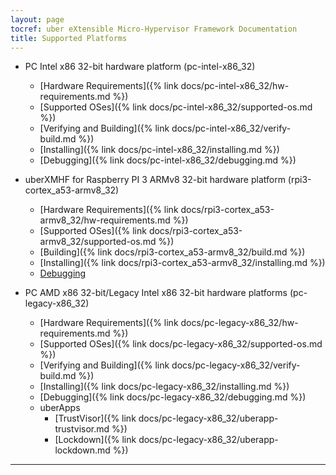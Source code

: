 ```yaml
---
layout: page
tocref: uber eXtensible Micro-Hypervisor Framework Documentation
title: Supported Platforms
---
```


* PC Intel x86 32-bit hardware platform (pc-intel-x86_32)
    * [Hardware Requirements]({% link docs/pc-intel-x86_32/hw-requirements.md %})
    * [Supported OSes]({% link docs/pc-intel-x86_32/supported-os.md %})
    * [Verifying and Building]({% link docs/pc-intel-x86_32/verify-build.md %})
    * [Installing]({% link docs/pc-intel-x86_32/installing.md %})
    * [Debugging]({% link docs/pc-intel-x86_32/debugging.md %})

* uberXMHF for Raspberry PI 3 ARMv8 32-bit hardware 
platform (rpi3-cortex_a53-armv8_32)
    * [Hardware Requirements]({% link docs/rpi3-cortex_a53-armv8_32/hw-requirements.md %})
    * [Supported OSes]({% link docs/rpi3-cortex_a53-armv8_32/supported-os.md %})
    * [Building]({% link docs/rpi3-cortex_a53-armv8_32/build.md %})
    * [Installing]({% link docs/rpi3-cortex_a53-armv8_32/installing.md %})
    * [Debugging](#)

* PC AMD x86 32-bit/Legacy Intel x86 32-bit hardware platforms (pc-legacy-x86_32)
    * [Hardware Requirements]({% link docs/pc-legacy-x86_32/hw-requirements.md %})
	* [Supported OSes]({% link docs/pc-legacy-x86_32/supported-os.md %})
	* [Verifying and Building]({% link docs/pc-legacy-x86_32/verify-build.md %})
	* [Installing]({% link docs/pc-legacy-x86_32/installing.md %})
	* [Debugging]({% link docs/pc-legacy-x86_32/debugging.md %})
	* uberApps
		* [TrustVisor]({% link docs/pc-legacy-x86_32/uberapp-trustvisor.md %})
		* [Lockdown]({% link docs/pc-legacy-x86_32/uberapp-lockdown.md %})

<hr>
